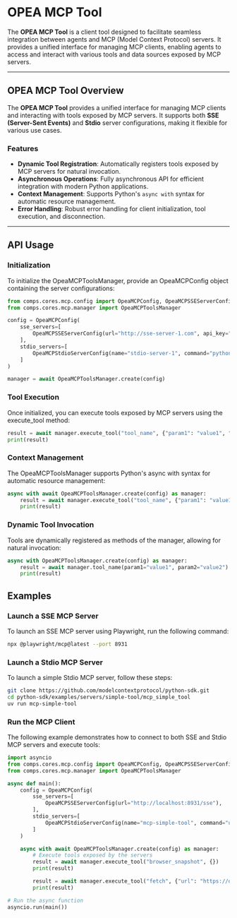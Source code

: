 # OPEA MCP Tool

The **OPEA MCP Tool** is a client tool designed to facilitate seamless integration between agents and MCP (Model Context Protocol) servers. It provides a unified interface for managing MCP clients, enabling agents to access and interact with various tools and data sources exposed by MCP servers.

---

## **OPEA MCP Tool Overview**

The **OPEA MCP Tool** provides a unified interface for managing MCP clients and interacting with tools exposed by MCP servers. It supports both **SSE (Server-Sent Events)** and **Stdio** server configurations, making it flexible for various use cases.

### **Features**
- **Dynamic Tool Registration**: Automatically registers tools exposed by MCP servers for natural invocation.
- **Asynchronous Operations**: Fully asynchronous API for efficient integration with modern Python applications.
- **Context Management**: Supports Python's `async with` syntax for automatic resource management.
- **Error Handling**: Robust error handling for client initialization, tool execution, and disconnection.

---

## **API Usage**

### Initialization
To initialize the OpeaMCPToolsManager, provide an OpeaMCPConfig object containing the server configurations:

```python
from comps.cores.mcp.config import OpeaMCPConfig, OpeaMCPSSEServerConfig, OpeaMCPStdioServerConfig
from comps.cores.mcp.manager import OpeaMCPToolsManager

config = OpeaMCPConfig(
    sse_servers=[
        OpeaMCPSSEServerConfig(url="http://sse-server-1.com", api_key="your_api_key"),
    ],
    stdio_servers=[
        OpeaMCPStdioServerConfig(name="stdio-server-1", command="python", args=["tool.py"]),
    ]
)

manager = await OpeaMCPToolsManager.create(config)
```

### Tool Execution
Once initialized, you can execute tools exposed by MCP servers using the execute_tool method:

```python
result = await manager.execute_tool("tool_name", {"param1": "value1", "param2": "value2"})
print(result)
```

### Context Management
The OpeaMCPToolsManager supports Python's async with syntax for automatic resource management:

```python
async with await OpeaMCPToolsManager.create(config) as manager:
    result = await manager.execute_tool("tool_name", {"param1": "value1"})
    print(result)
```

### Dynamic Tool Invocation
Tools are dynamically registered as methods of the manager, allowing for natural invocation:

```python
async with OpeaMCPToolsManager.create(config) as manager:
    result = await manager.tool_name(param1="value1", param2="value2")
    print(result)
```

## **Examples**

### **Launch a SSE MCP Server**

To launch an SSE MCP server using Playwright, run the following command:

```bash
npx @playwright/mcp@latest --port 8931
```

### **Launch a Stdio MCP Server**

To launch a simple Stdio MCP server, follow these steps:

```bash
git clone https://github.com/modelcontextprotocol/python-sdk.git
cd python-sdk/examples/servers/simple-tool/mcp_simple_tool
uv run mcp-simple-tool
```

### **Run the MCP Client**

The following example demonstrates how to connect to both SSE and Stdio MCP servers and execute tools:

```python
import asyncio
from comps.cores.mcp.config import OpeaMCPConfig, OpeaMCPSSEServerConfig, OpeaMCPStdioServerConfig
from comps.cores.mcp.manager import OpeaMCPToolsManager

async def main():
    config = OpeaMCPConfig(
        sse_servers=[
            OpeaMCPSSEServerConfig(url="http://localhost:8931/sse"),
        ],
        stdio_servers=[
            OpeaMCPStdioServerConfig(name="mcp-simple-tool", command="uv", args=["run", "mcp-simple-tool"]),
        ]
    )

    async with await OpeaMCPToolsManager.create(config) as manager:
        # Execute tools exposed by the servers
        result = await manager.execute_tool("browser_snapshot", {})
        print(result)

        result = await manager.execute_tool("fetch", {"url": "https://opea.dev/"})
        print(result)

# Run the async function
asyncio.run(main())
```
